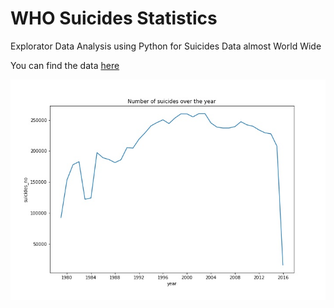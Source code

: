 # WHO Suicides Statistics

Explorator Data Analysis using Python for Suicides Data almost World Wide

You can find the data [here](https://www.kaggle.com/szamil/who-suicide-statistics)

![alt text](https://github.com/andreaschandra/who-suicides-statistics/blob/master/num_suicides_over_year.jpg "Suicides")